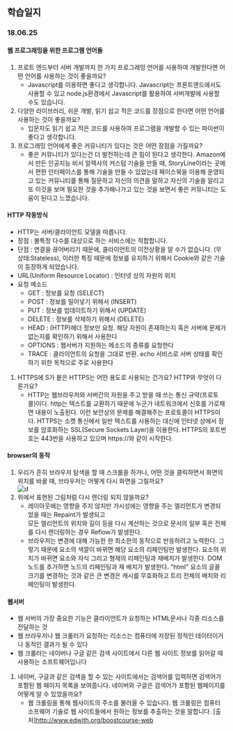 학습일지
---
### 18.06.25
#### 웹 프로그래밍을 위한 프로그램 언어들
1. 프로트 엔드부터 서버 개발까지 한 가지 프로그래밍 언어를 사용하여 개발한다면 어떤 언어를 사용하는 것이 좋을까요?
    * Javascript를 이용하면 좋다고 생각합니다. Javascript는 프론트엔드에서도 사용할 수 있고 node.js환경에서 Javascript를 활용하여 서버개발에 사용할 수도 있습니다.
1. 다양한 라이브러리, 쉬운 개발, 읽기 쉽고 적은 코드를 장점으로 한다면 어떤 언어를 사용하는 것이 좋을까요?
    * 입문자도 읽기 쉽고 적은 코드를 사용하여 프로그램을 개발할 수 있는 파이썬이 좋다고 생각합니다.
1. 프로그래밍 언어에게 좋은 커뮤니티가 있다는 것은 어떤 장점을 가질까요?
    * 좋은 커뮤니티가 있다는건 더 발전하는데 큰 힘이 된다고 생각한다. Amazon에서 만든 인공지능 비서 알렉사의 커스텀 기술을 만들 때, StoryLine이라는 곳에서 편한 인터페이스를 통해 기술을 만들 수 있었는데 페이스북을 이용해 운영되고 있는 커뮤니티를 통해 질문하고 자신의 의견을 말하고 자신의 기술을 알리고 또 이것을 보며 필요한 것을 추가해나가고 있는 것을 보면서 좋은 커뮤니티는 도움이 된다고 느꼈습니다.

#### HTTP 작동방식
* HTTP는 서버/클라이언트 모델을 따릅니다.
* 장점 : 불특정 다수를 대상으로 하는 서비스에는 적합합니다.
* 단점 : 연결을 끊어버리기 때문에, 클라이언트의 이전상황을 알 수가 없습니다. (무상태:Stateless), 이러한 특징 때문에 정보를 유지하기 위해서 Cookie와 같은 기술이 등장하게 되었습니다.
* URL(Uniform Resource Locator) : 인터넷 상의 자원의 위치
* 요청 메소드
   * GET : 정보를 요청 (SELECT)
   * POST : 정보를 밀어넣기 위해서 (INSERT)
   * PUT : 정보를 업데이트하기 위해서 (UPDATE)
   * DELETE : 정보를 삭제하기 위해서 (DELETE)
   * HEAD : (HTTP)헤더 정보만 요청. 해당 자원이 존재하는지 혹은 서버에 문제가 없는지를 확인하기 위해서 사용한다
   * OPTIONS : 웹서버가 지원하는 메소드의 종류를 요청한다
   * TRACE : 클라이언트의 요청을 그대로 반환. echo 서비스로 서버 상태를 확인하기 위한 목적으로 주로 사용한다

1. HTTPS에 S가 뭍은 HTTPS는 어떤 용도로 사용되는 건가요? HTTP와 무엇이 다른가요?
      * HTTP는 웹브라우저와 서버간의 자원을 주고 받을 때 쓰는 통신 규약(프로토콜)이다. http는 텍스트를 교환하기 때문에 누군가 네트워크에서 신호를 가로채면 내용이 노출된다. 이런 보안상의 문제를 해결해주는 프로토콜이 HTTPS이다. HTTPS는 소켓 통신에서 일반 텍스트를 사용하는 대신에 인터넷 상에서 정보를 암호화하는 SSL(Secure Sockets Layer)을 이용한다. HTTPS의 포트번호는 443번을 사용하고 있으며 https://와 같이 시작한다.

#### browser의 동작
1. 우리가 흔히 브라우저 탐색을 할 때 스크롤을 하거나, 어떤 것을 클릭하면서 화면의 위치를 바꿀 때, 브라우저는 어떻게 다시 화면을 그릴까요?  
![d](http://mooc.phinf.nhnnext.org/20171231_32/1514692895834EoHUo_PNG/webkitflow.png)  
2. 위에서 표현된 그림처럼 다시 렌더링 되지 않을까요?  
      * 레이아웃에는 영향을 주지 않지만 가시성에는 영향을 주는 엘리먼트가 변경되었을 때는 Repaint가 발생되고  
모든 엘리먼트의 위치와 길이 등을 다시 계산하는 것으로 문서의 일부 혹은 전체를 다시 렌더링하는 경우 Reflow가 발생한다.
      * 브라우저는 변경에 대해 가능한 한 최소한의 동작으로 반응하려고 노력한다. 그렇기 때문에 요소의 색깔이 바뀌면 해당 요소의 리페인팅만 발생한다. 요소의 위치가 바뀌면 요소와 자식 그리고 형제의 리페인팅과 재배치가 발생한다. DOM 노드를 추가하면 노드의 리페인팅과 재 배치가 발생한다. "html" 요소의 글꼴 크기를 변경하는 것과 같은 큰 변경은 캐시를 무효화하고 트리 전체의 배치와 리페인팅이 발생한다.


#### 웹서버
* 웹 서버의 가장 중요한 기능은 클라이언트가 요청하는 HTML문서나 각종 리소스를 전달하는 것
* 웹 브라우저나 웹 크롤러가 요청하는 리소스는 컴퓨터에 저장된 정적인 데이터이거나 동적인 결과가 될 수 있다
* 웹 크롤러는 네이버나 구글 같은 검색 사이트에서 다른 웹 사이트 정보를 읽어갈 때 사용하는 소프트웨어입니다
1. 네이버, 구글과 같은 검색을 할 수 있는 사이트에서는 검색어를 입력하면 검색어가 포함된 웹 페이지 목록을 보여줍니다. 네이버와 구글은 검색어가 포함된 웹페이지를 어떻게 알 수 있었을까요?
      * 웹 크롤링을 통해 웹사이트의 주소를 불러올 수 있습니다. 웹 크롤링은 컴퓨터 소프웨어 기술로 웹 사이트들에서 원하는 정보를 추출하는 것을 말합니다. 
  [출처]http://www.edwith.org/boostcourse-web

